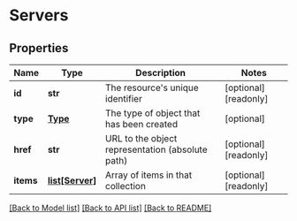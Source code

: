 # Servers

## Properties
Name | Type | Description | Notes
------------ | ------------- | ------------- | -------------
**id** | **str** | The resource&#39;s unique identifier | [optional] [readonly] 
**type** | [**Type**](Type.md) | The type of object that has been created | [optional] 
**href** | **str** | URL to the object representation (absolute path) | [optional] [readonly] 
**items** | [**list[Server]**](Server.md) | Array of items in that collection | [optional] [readonly] 

[[Back to Model list]](../README.md#documentation-for-models) [[Back to API list]](../README.md#documentation-for-api-endpoints) [[Back to README]](../README.md)


